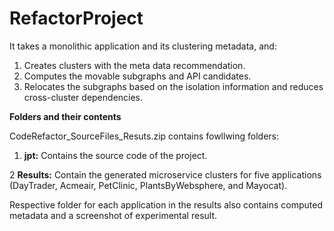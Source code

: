 # RefactorProject

It takes a monolithic application and its clustering metadata, and:
1. Creates clusters with the meta data recommendation.
2. Computes the movable subgraphs and API candidates.
3. Relocates the subgraphs based on the isolation information and reduces cross-cluster dependencies.

**Folders and their contents**

CodeRefactor_SourceFiles_Resuts.zip contains fowllwing folders: 

1. **jpt:** Contains the source code of the project.

2 **Results:** Contain the generated microservice clusters for five applications (DayTrader, Acmeair, PetClinic, PlantsByWebsphere, and Mayocat). 

Respective folder for each application in the results also contains computed metadata and a screenshot of experimental result.
